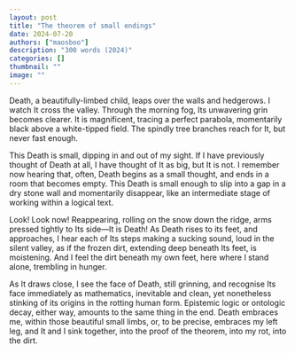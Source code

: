 ```yaml
---
layout: post
title: "The theorem of small endings"
date: 2024-07-20
authors: ["maosboo"]
description: "300 words (2024)"
categories: []
thumbnail: ""
image: ""
---
```


Death, a beautifully-limbed child, leaps over the walls and hedgerows. I watch It cross the valley. Through the morning fog, Its unwavering grin becomes clearer. It is magnificent, tracing a perfect parabola, momentarily black above a white-tipped field. The spindly tree branches reach for It, but never fast enough.

This Death is small, dipping in and out of my sight. If I have previously thought of Death at all, I have thought of It as big, but It is not. I remember now hearing that, often, Death begins as a small thought, and ends in a room that becomes empty. This Death is small enough to slip into a gap in a dry stone wall and momentarily disappear, like an intermediate stage of working within a logical text.

Look! Look now! Reappearing, rolling on the snow down the ridge, arms pressed tightly to Its side—It is Death! As Death rises to its feet, and approaches, I hear each of Its steps making a sucking sound, loud in the silent valley, as if the frozen dirt, extending deep beneath Its feet, is moistening. And I feel the dirt beneath my own feet, here where I stand alone, trembling in hunger.

As It draws close, I see the face of Death, still grinning, and recognise Its face immediately as mathematics, inevitable and clean, yet nonetheless stinking of its origins in the rotting human form. Epistemic logic or ontologic decay, either way, amounts to the same thing in the end. Death embraces me, within those beautiful small limbs, or, to be precise, embraces my left leg, and It and I sink together, into the proof of the theorem, into my rot, into the dirt.
